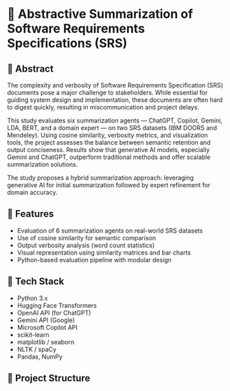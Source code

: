 # 📄 Abstractive Summarization of Software Requirements Specifications (SRS)

## 🧠 Abstract
The complexity and verbosity of Software Requirements Specification (SRS) documents pose a major challenge to stakeholders. While essential for guiding system design and implementation, these documents are often hard to digest quickly, resulting in miscommunication and project delays.

This study evaluates six summarization agents — ChatGPT, Copilot, Gemini, LDA, BERT, and a domain expert — on two SRS datasets (IBM DOORS and Mendeley). Using cosine similarity, verbosity metrics, and visualization tools, the project assesses the balance between semantic retention and output conciseness. Results show that generative AI models, especially Gemini and ChatGPT, outperform traditional methods and offer scalable summarization solutions.

The study proposes a hybrid summarization approach: leveraging generative AI for initial summarization followed by expert refinement for domain accuracy.

## 📌 Features
- Evaluation of 6 summarization agents on real-world SRS datasets
- Use of cosine similarity for semantic comparison
- Output verbosity analysis (word count statistics)
- Visual representation using similarity matrices and bar charts
- Python-based evaluation pipeline with modular design

## 🧰 Tech Stack
- Python 3.x
- Hugging Face Transformers
- OpenAI API (for ChatGPT)
- Gemini API (Google)
- Microsoft Copilot API
- scikit-learn
- matplotlib / seaborn
- NLTK / spaCy
- Pandas, NumPy

## 📂 Project Structure

